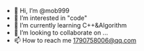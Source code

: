- 👋 Hi, I’m @mob999
- 👀 I’m interested in "code"
- 🌱 I’m currently learning C++&Algorithm
- 💞️ I’m looking to collaborate on ...
- 📫 How to reach me 1790758006@qq.com

<!---
mob999/mob999 is a ✨ special ✨ repository because its `README.md` (this file) appears on your GitHub profile.
You can click the Preview link to take a look at your changes.
--->
